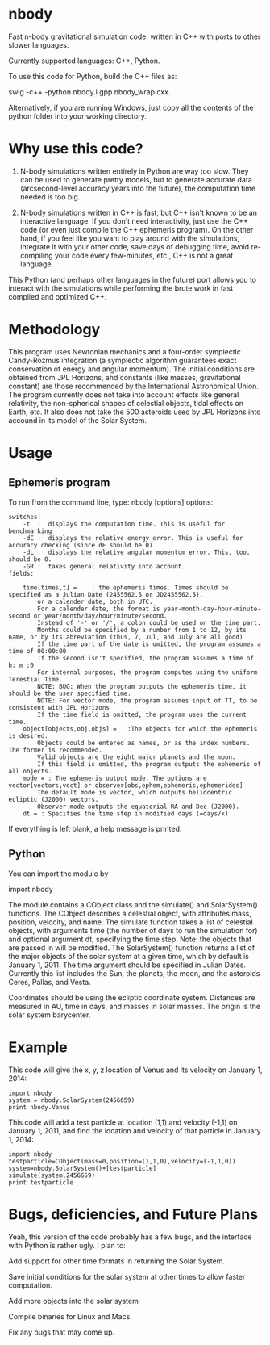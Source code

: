 nbody
=====

Fast n-body gravitational simulation code, written in  C++ with ports to other slower languages.

Currently supported languages: C++, Python.

To use this code for Python, build the C++ files as:

swig -c++ -python nbody.i
gpp nbody_wrap.cxx.

Alternatively, if you are running Windows, just copy all the contents of the python folder into your working directory.

Why use this code?
=================

1) N-body simulations written entirely in Python are way too slow. They can be used to generate pretty models,
but to generate accurate data (arcsecond-level accuracy years into the future), the computation time needed is too big.

2) N-body simulations written in C++ is fast, but C++ isn't known to be an interactive language. 
If you don't need interactivity, just use the C++ code (or even just compile the C++ ephemeris program). On the other hand,
if you feel like you want to play around with the simulations, integrate it with your other code, save days of debugging time,
avoid re-compiling your code every few-minutes, etc., C++ is not a great language.

This Python (and perhaps other languages in the future) port allows you to interact with the simulations while performing
the brute work in fast compiled and optimized C++. 

Methodology
===========

This program uses Newtonian mechanics and a four-order symplectic Candy-Rozmus integration
(a symplectic algorithm guarantees exact conservation of energy and angular momentum).
The initial conditions are obtained from JPL Horizons, ahd constants (like masses, gravitational constant) are those
recommended by the International Astronomical Union. The program currently does not take into account effects like general
relativity, the non-spherical shapes of celestial objects, tidal effects on Earth, etc. It also does not take the
500 asteroids used by JPL Horizons into accound in its model of the Solar System.


Usage
=====

Ephemeris program
------------------

To run from the command line, type: nbody [options]
options:

 	switches:
		-t  :  displays the computation time. This is useful for benchmarking
		-dE :  displays the relative energy error. This is useful for accuracy checking (since dE should be 0)
		-dL :  displays the relative angular momentum error. This, too, should be 0.
		-GR :  takes general relativity into account. 
	fields:
	
		time[times,t] =    : the ephemeris times. Times should be specified as a Julian Date (2455562.5 or JD2455562.5), 
			or a calender date, both in UTC.
			For a calender date, the format is year-month-day-hour-minute-second or year/month/day/hour/minute/second.
			Instead of '-' or '/', a colon could be used on the time part.
			Months could be specified by a number from 1 to 12, by its name, or by its abreviation (thus, 7, Jul, and July are all good)
			If the time part of the date is omitted, the program assumes a time of 00:00:00
			If the second isn't specified, the program assumes a time of h: m :0
			For internal purposes, the program computes using the uniform Terestial Time.
			NOTE: BUG: When the program outputs the ephemeris time, it should be the user specified time.
			NOTE: For vector mode, the program assumes input of TT, to be consistent with JPL Horizons
			If the time field is omitted, the program uses the current time.
		object[objects,obj,objs] =   :The objects for which the ephemeris is desired. 
			Objects could be entered as names, or as the index numbers. The former is recommended.
			Valid objects are the eight major planets and the moon.
			If this field is omitted, the program outputs the ephemeris of all objects.
		mode = : The ephemeris output mode. The options are vector[vectors,vect] or observer[obs,ephem,ephemeris,ephemerides]
			The default mode is vector, which outputs heliocentric ecliptic (J2000) vectors.
			Observer mode outputs the equatorial RA and Dec (J2000).
		dt = : Specifies the time step in modified days (=days/k)

If everything is left blank, a help message is printed.


Python
-------

You can import the module by

  import nbody

The module contains a CObject class and the simulate() and SolarSystem() functions.
The CObject describes a celestial object, with attributes mass, position, velocity, and name.
The simulate function takes a list of celestial objects, with arguments time (the number of days to run the simulation for)
and optional argument dt, specifying the time step. Note: the objects that are passed in will be modified.
The SolarSystem() function returns a list of the major objects of the solar system at a given time, which by default is
January 1, 2011. The time argument should be specified in Julian Dates.
Currently this list includes the Sun, the planets, the moon, and the asteroids Ceres, Pallas, and Vesta.

Coordinates should be using the ecliptic coordinate system. Distances
are measured in AU, time in days, and masses in solar masses. The origin is the solar system barycenter.

Example
=======

This code will give the x, y, z location of Venus and its velocity on January 1, 2014:


	import nbody
	system = nbody.SolarSystem(2456659)
	print nbody.Venus


This code will add a test particle at location (1,1) and velocity (-1,1) on January 1, 2011, and find the location
and velocity of that particle in January 1, 2014:

	import nbody
	testparticle=CObject(mass=0,position=(1,1,0),velocity=(-1,1,0))
	system=nbody.SolarSystem()+[testparticle]
	simulate(system,2456659)
	print testparticle

Bugs, deficiencies, and Future Plans
===================================

Yeah, this version of the code probably has a few bugs, and the interface with Python is rather ugly.
I plan to:

Add support for other time formats in returning the Solar System.

Save initial conditions for the solar system at other times to allow faster computation.

Add more objects into the solar system

Compile binaries for Linux and Macs.

Fix any bugs that may come up.



